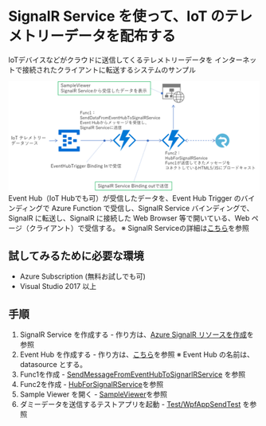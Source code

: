# SignalR Service を使って、IoT のテレメトリーデータを配布する 
IoTデバイスなどがクラウドに送信してくるテレメトリーデータを インターネットで接続されたクライアントに転送するシステムのサンプル 

![Architecture](Media/EventHubSignalRFunctions.png) 
Event Hub（IoT Hubでも可）が受信したデータを、Event Hub Trigger のバインディングで Azure Function で受信し、SignalR Service バインディングで、SignalR に転送し、SignalR に接続した Web Browser 等で開いている、Web ページ（クライアント）で受信する。 
※ SignalR Serviceの詳細は[こちら](https://docs.microsoft.com/ja-jp/azure/azure-signalr/signalr-overview)を参照
## 試してみるために必要な環境 
- Azure Subscription (無料お試しでも可) 
- Visual Studio 2017 以上 
## 手順 
1. SignalR Service を作成する - 作り方は、[Azure SignalR リソースを作成](https://docs.microsoft.com/ja-jp/azure/azure-signalr/signalr-quickstart-dotnet-core#create-an-azure-signalr-resource)を参照 
2. Event Hub を作成する - 作り方は、[こちら](https://docs.microsoft.com/ja-jp/azure/event-hubs/event-hubs-create)を参照 ※ Event Hub の名前は、datasource とする。 
3. Func1を作成 - [SendMessageFromEventHubToSignarlRService](SendMessageFromEventHubToSignarlRService) を参照 
4. Func2を作成 - [HubForSignalRService](HubForSignalRService)を参照 
5. Sample Viewer を開く - [SampleViewer](SampleViewer)を参照 
5. ダミーデータを送信するテストアプリを起動 - [Test/WpfAppSendTest](Test) を参照 